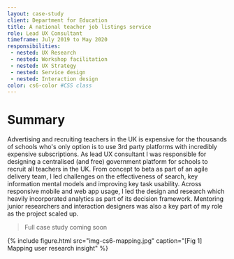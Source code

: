 ```yaml
---
layout: case-study
client: Department for Education
title: A national teacher job listings service
role: Lead UX Consultant
timeframe: July 2019 to May 2020
responsibilities:
 - nested: UX Research
 - nested: Workshop facilitation
 - nested: UX Strategy
 - nested: Service design
 - nested: Interaction design
color: cs6-color #CSS class
---
```


# Summary

Advertising and recruiting teachers in the UK is expensive for the thousands of schools who's only option is to use 3rd party platforms with incredibly expensive subscriptions. As lead UX consultant I was responsible for designing a centralised (and free) government platform for schools to recruit all teachers in the UK. From concept to beta as part of an agile delivery team, I led challenges on the effectiveness of search, key information mental models and improving key task usability. Across responsive mobile and web app usage, I led the design and research which heavily incorporated analytics as part of its decision framework. Mentoring junior researchers and interaction designers was also a key part of my role as the project scaled up.

> Full case study coming soon

{%
    include figure.html
    src="img-cs6-mapping.jpg"
    caption="[Fig 1] Mapping user research insight"
%}
